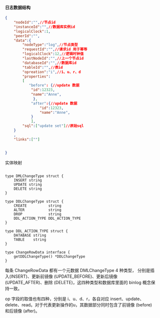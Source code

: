 
#### 日志数据结构
```json
{
    "nodeId":"",//节点id
    "instanceId":"",//数据库实例id
    "logicalClock":1,
    "peerId":"",
    "data":{
        "nodeType":"log",//节点类型
        "requestId":"",//请求id 用于幂等
        "logicalClock":12,//逻辑时钟值
        "lastNodeId":"",//上一个节点id
        "databaseId":"",//数据库id
        "tableId":"",//表id
        "opreation":"i",//i、u、r、d
        "properties":
        [
           "before": {//update 数据
            "id":12323,
            "name":"Anne",
             },
            "after":{//update 数据
                "id":12323,
                "name":"Anne",
            }
            ],
        "sql":["update set"]//原始sql
    }
    ,
    "links":[""]
 
   
}
```

实体映射

```golang

type DMLChangeType struct {
	INSERT string
	UPDATE string
	DELETE string
}

type DDLChangeType struct {
	CREATE          string
	ALTER           string
	DROP            string
	DDL_ACTION_TYPE DDL_ACTION_TYPE
}

type DDL_ACTION_TYPE struct {
	DATABASE string
	TABLE    string
}

type ChangeRowData interface {
	getDDLChangeType() *DDLChangeType
}
```

每条 ChangeRowData 都有一个元数据 DMLChangeType 4 种类型， 分别是插入(INSERT)、更新前镜像 (UPDATE_BEFORE)、更新后镜像 (UPDATE_AFTER)、删除 (DELETE)，这四种类型和数据库里面的 binlog 概念保持一致。

op 字段的取值也有四种，分别是 i、u、d、r，各自对应 insert、update、delete、read。对于代表更新操作的u，其数据部分同时包含了前镜像 (before) 和后镜像 (after)。
